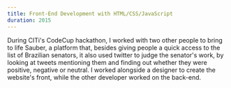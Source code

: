 ```yaml
---
title: Front-End Development with HTML/CSS/JavaScript
duration: 2015
---
```


During CITi's CodeCup hackathon, I worked with two other people to bring to life Sauber, a platform that, besides giving people a quick access to the list of Brazilian senators, it also used twitter to judge the senator's work, by looking at tweets mentioning them and finding out whether they were positive, negative or neutral. I worked alongside a designer to create the website's front, while the other developer worked on the back-end.